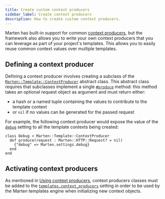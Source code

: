 ```yaml
---
title: Create custom context producers
sidebar_label: Create context producers
description: How to create custom context producers.
---
```


Marten has built-in support for common [context producers](../reference/context-producers.md), but the framework also allows you to write your own context producers that you can leverage as part of your project's templates. This allows you to easily reuse common context values over multiple templates.

## Defining a context producer

Defining a context producer involves creating a subclass of the [`Marten::Template::ContextProducer`](pathname:///api/dev/Marten/Template/ContextProducer.html) abstract class. This abstract class requires that subclasses implement a single [`#produce`](pathname:///api/dev/Marten/Template/ContextProducer.html#produce(request%3AHTTP%3A%3ARequest%3F%3Dnil)-instance-method) method: this method takes an optional request object as argument and must return either:

* a hash or a named tuple containing the values to contribute to the template context
* or `nil` if no values can be generated for the passed request

For example, the following context producer would expose the value of the [`debug`](../../development/reference/settings.md#debug) setting to all the template contexts being created:

```crystal
class Debug < Marten::Template::ContextProducer
  def produce(request : Marten::HTTP::Request? = nil)
    {"debug" => Marten.settings.debug}
  end
end
```

## Activating context producers

As mentioned in [Using context producers](../introduction.md#using-context-producers), context producers classes must be added to the [`templates.context_producers`](../../development/reference/settings.md#context_producers) setting in order to be used by the Marten templates engine when initializing new context objects.

